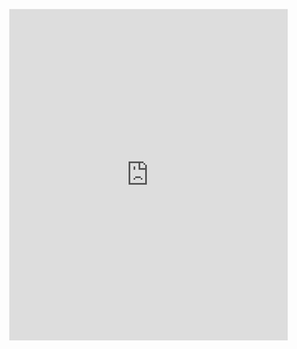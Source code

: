 <iframe src="https://twojastrona.pl/trasy_motocyklowe_polska_numerowane.html" 
        width="100%" height="600px" style="border:0;"></iframe>
